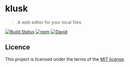# klusk

> A web editor for your local files

[![Build Status](https://img.shields.io/travis/mszajna/klusk.svg)](https://travis-ci.org/mszajna/klusk)
[![npm](https://img.shields.io/npm/v/klusk.svg)](https://www.npmjs.com/package/klusk)
[![David](https://img.shields.io/david/mszajna/klusk.svg)](https://david-dm.org/mszajna/klusk)


## Licence

This project is licensed under the terms of the [MIT license](LICENSE).
